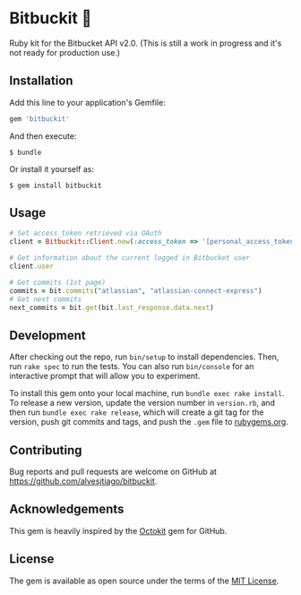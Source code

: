 # Bitbuckit 💎

Ruby kit for the Bitbucket API v2.0.
(This is still a work in progress and it's not ready for production use.)

## Installation

Add this line to your application's Gemfile:

```ruby
gem 'bitbuckit'
```

And then execute:

    $ bundle

Or install it yourself as:

    $ gem install bitbuckit

## Usage

```ruby
# Set access_token retrieved via OAuth
client = Bitbuckit::Client.new(:access_token => '[personal_access_token]!')

# Get information about the current logged in Bitbucket user
client.user

# Get commits (1st page)
commits = bit.commits("atlassian", "atlassian-connect-express")
# Get next commits
next_commits = bit.get(bit.last_response.data.next)
```

## Development

After checking out the repo, run `bin/setup` to install dependencies. Then, run `rake spec` to run the tests. You can also run `bin/console` for an interactive prompt that will allow you to experiment.

To install this gem onto your local machine, run `bundle exec rake install`. To release a new version, update the version number in `version.rb`, and then run `bundle exec rake release`, which will create a git tag for the version, push git commits and tags, and push the `.gem` file to [rubygems.org](https://rubygems.org).

## Contributing

Bug reports and pull requests are welcome on GitHub at https://github.com/alvesjtiago/bitbuckit.

## Acknowledgements

This gem is heavily inspired by the [Octokit](https://github.com/octokit/octokit.rb) gem for GitHub.

## License

The gem is available as open source under the terms of the [MIT License](https://opensource.org/licenses/MIT).